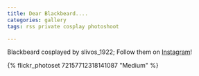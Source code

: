 ```yaml
---
title: Dear Blackbeard....
categories: gallery
tags: rss private cosplay photoshoot

---
```


Blackbeard cosplayed by slivos_1922; Follow them on [Instagram](https://www.instagram.com/slivos_1922)!

{% flickr_photoset 72157712318141087 "Medium" %}